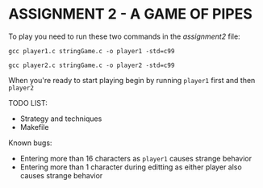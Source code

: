 # ASSIGNMENT 2 - A GAME OF PIPES

To play you need to run these two commands in the _assignment2_ file:

`gcc player1.c stringGame.c -o player1 -std=c99`

`gcc player2.c stringGame.c -o player2 -std=c99`

When you're ready to start playing begin by running `player1` first and then `player2`

TODO LIST:
- Strategy and techniques
- Makefile

Known bugs:
- Entering more than 16 characters as `player1` causes strange behavior
- Entering more than 1 character during editting as either player also causes strange behavior
